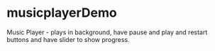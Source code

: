 # musicplayerDemo
 Music Player - plays in background, have pause and play and restart buttons and have slider to show progress.
